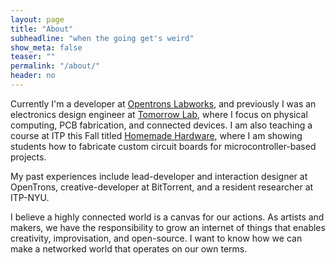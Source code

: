 ```yaml
---
layout: page
title: "About"
subheadline: "when the going get's weird"
show_meta: false
teaser: ""
permalink: "/about/"
header: no
---
```


<span class="avoidMe">Currently I'm a developer at [Opentrons Labworks](http://opentrons.com), and previously I was an electronics design engineer at [Tomorrow Lab](http://tomorrow-lab.com), where I focus on physical computing, PCB fabrication, and connected devices. I am also teaching a course at ITP this Fall titled [Homemade Hardware](http://homemadehardware.com), where I am showing students how to fabricate custom circuit boards for microcontroller-based projects.</span>

<span class="avoidMe">My past experiences include lead-developer and interaction designer at OpenTrons, creative-developer at BitTorrent, and a resident researcher at ITP-NYU.</span>

<!-- <img class="avoidMe" src="{{ site.url }}/images/me_small.jpg" title="me"/> -->

<span class="avoidMe">I believe a highly connected world is a canvas for our actions. As artists and makers, we have the responsibility to grow an internet of things that enables creativity, improvisation, and open-source. I want to know how we can make a networked world that operates on our own terms.</span>

<canvas id="seeds" style="margin:0;z-index:-100;position:absolute;top:0px;left:0px;padding:0;display:inline-block;margin-bottom:-6px">
</canvas>
<div id="spacer_thing" style="width:100px;height:900px;background-color:rgba(0,0,0,0);"></div>
<script type="text/javascript" src="{{ site.url }}/assets/js/doodling.js"></script>
